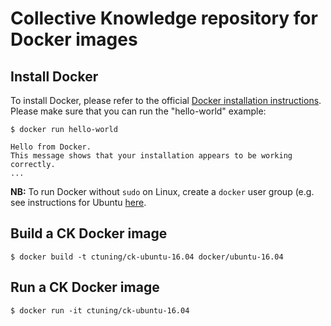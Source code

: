 # Collective Knowledge repository for Docker images

## Install Docker

To install Docker, please refer to the official [Docker installation instructions](https://docs.docker.com/engine/installation/). Please make sure that you can run the "hello-world" example:
```
$ docker run hello-world

Hello from Docker.
This message shows that your installation appears to be working correctly.
...
```
**NB:** To run Docker without `sudo` on Linux, create a `docker` user group (e.g. see instructions for Ubuntu [here](https://docs.docker.com/engine/installation/linux/ubuntulinux/#create-a-docker-group).


## Build a CK Docker image
```
$ docker build -t ctuning/ck-ubuntu-16.04 docker/ubuntu-16.04
```

## Run a CK Docker image
```
$ docker run -it ctuning/ck-ubuntu-16.04
```

